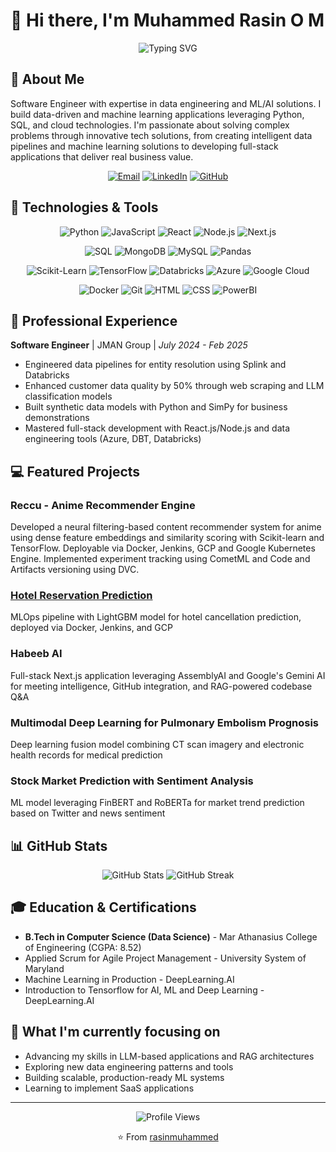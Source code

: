 # 👋 Hi there, I'm Muhammed Rasin O M

<div align="center">
  <img src="https://readme-typing-svg.herokuapp.com?font=Fira+Code&pause=1000&width=435&lines=Software+Engineer;Data+Engineer;AI+%26+ML+Enthusiast;Full+Stack+Developer" alt="Typing SVG" />
</div>

## 💫 About Me

Software Engineer with expertise in data engineering and ML/AI solutions. I build data-driven and machine learning applications leveraging Python, SQL, and cloud technologies. I'm passionate about solving complex problems through innovative tech solutions, from creating intelligent data pipelines and machine learning solutions to developing full-stack applications that deliver real business value.

<div align="center">
  <a href="mailto:rasinbinabdulla@gmail.com"><img src="https://img.shields.io/badge/Email-D14836?style=for-the-badge&logo=gmail&logoColor=white" alt="Email" /></a>
  <a href="https://www.linkedin.com/in/rasinmuhammed"><img src="https://img.shields.io/badge/LinkedIn-0077B5?style=for-the-badge&logo=linkedin&logoColor=white" alt="LinkedIn" /></a>
  <a href="https://github.com/rasinmuhammed"><img src="https://img.shields.io/badge/GitHub-100000?style=for-the-badge&logo=github&logoColor=white" alt="GitHub" /></a>
</div>

## 🔧 Technologies & Tools

<div align="center">
  
  ![Python](https://img.shields.io/badge/Python-3776AB?style=for-the-badge&logo=python&logoColor=white)
  ![JavaScript](https://img.shields.io/badge/JavaScript-F7DF1E?style=for-the-badge&logo=javascript&logoColor=black)
  ![React](https://img.shields.io/badge/React-20232A?style=for-the-badge&logo=react&logoColor=61DAFB)
  ![Node.js](https://img.shields.io/badge/Node.js-43853D?style=for-the-badge&logo=node.js&logoColor=white)
  ![Next.js](https://img.shields.io/badge/Next.js-000000?style=for-the-badge&logo=next.js&logoColor=white)
  
  ![SQL](https://img.shields.io/badge/SQL-4479A1?style=for-the-badge&logo=postgresql&logoColor=white)
  ![MongoDB](https://img.shields.io/badge/MongoDB-4EA94B?style=for-the-badge&logo=mongodb&logoColor=white)
  ![MySQL](https://img.shields.io/badge/MySQL-005C84?style=for-the-badge&logo=mysql&logoColor=white)
  ![Pandas](https://img.shields.io/badge/Pandas-150458?style=for-the-badge&logo=pandas&logoColor=white)
  
  ![Scikit-Learn](https://img.shields.io/badge/Scikit_Learn-F7931E?style=for-the-badge&logo=scikit-learn&logoColor=white)
  ![TensorFlow](https://img.shields.io/badge/TensorFlow-FF6F00?style=for-the-badge&logo=tensorflow&logoColor=white)
  ![Databricks](https://img.shields.io/badge/Databricks-FF3621?style=for-the-badge&logo=databricks&logoColor=white)
  ![Azure](https://img.shields.io/badge/Azure-0078D4?style=for-the-badge&logo=microsoft-azure&logoColor=white)
  ![Google Cloud](https://img.shields.io/badge/Google_Cloud-4285F4?style=for-the-badge&logo=google-cloud&logoColor=white)
  
  ![Docker](https://img.shields.io/badge/Docker-2496ED?style=for-the-badge&logo=docker&logoColor=white)
  ![Git](https://img.shields.io/badge/Git-F05032?style=for-the-badge&logo=git&logoColor=white)
  ![HTML](https://img.shields.io/badge/HTML5-E34F26?style=for-the-badge&logo=html5&logoColor=white)
  ![CSS](https://img.shields.io/badge/CSS3-1572B6?style=for-the-badge&logo=css3&logoColor=white)
  ![PowerBI](https://img.shields.io/badge/PowerBI-F2C811?style=for-the-badge&logo=power-bi&logoColor=black)
  
</div>

## 🚀 Professional Experience

**Software Engineer** | JMAN Group | _July 2024 - Feb 2025_
- Engineered data pipelines for entity resolution using Splink and Databricks
- Enhanced customer data quality by 50% through web scraping and LLM classification models
- Built synthetic data models with Python and SimPy for business demonstrations
- Mastered full-stack development with React.js/Node.js and data engineering tools (Azure, DBT, Databricks)

## 💻 Featured Projects

### Reccu - Anime Recommender Engine
Developed a neural filtering-based content recommender system for anime using dense feature embeddings and similarity scoring with Scikit-learn and TensorFlow. Deployable via Docker, Jenkins, GCP and Google Kubernetes Engine. Implemented experiment tracking using CometML and Code and Artifacts versioning using DVC.

### [Hotel Reservation Prediction](https://hotel-reservation-prediction-704161002025.us-central1.run.app/)
MLOps pipeline with LightGBM model for hotel cancellation prediction, deployed via Docker, Jenkins, and GCP

### Habeeb AI
Full-stack Next.js application leveraging AssemblyAI and Google's Gemini AI for meeting intelligence, GitHub integration, and RAG-powered codebase Q&A

### Multimodal Deep Learning for Pulmonary Embolism Prognosis
Deep learning fusion model combining CT scan imagery and electronic health records for medical prediction

### Stock Market Prediction with Sentiment Analysis
ML model leveraging FinBERT and RoBERTa for market trend prediction based on Twitter and news sentiment

## 📊 GitHub Stats

<div align="center">
  <img src="https://github-readme-stats.vercel.app/api?username=rasinmuhammed&show_icons=true&theme=radical" alt="GitHub Stats" />
  <img src="https://github-readme-streak-stats.herokuapp.com/?user=rasinmuhammed&theme=radical" alt="GitHub Streak" />
</div>

## 🎓 Education & Certifications

- **B.Tech in Computer Science (Data Science)** - Mar Athanasius College of Engineering (CGPA: 8.52)
- Applied Scrum for Agile Project Management - University System of Maryland
- Machine Learning in Production - DeepLearning.AI
- Introduction to Tensorflow for AI, ML and Deep Learning - DeepLearning.AI

## 💼 What I'm currently focusing on

- Advancing my skills in LLM-based applications and RAG architectures
- Exploring new data engineering patterns and tools
- Building scalable, production-ready ML systems
- Learning to implement SaaS applications

---

<div align="center">
  <img src="https://komarev.com/ghpvc/?username=rasinmuhammed&color=blueviolet" alt="Profile Views" />
  
  ⭐️ From [rasinmuhammed](https://github.com/rasinmuhammed)
</div>
